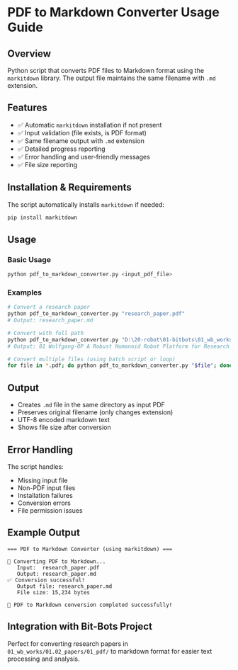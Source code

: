 # PDF to Markdown Converter Usage Guide

## Overview
Python script that converts PDF files to Markdown format using the `markitdown` library. The output file maintains the same filename with `.md` extension.

## Features
- ✅ Automatic `markitdown` installation if not present
- ✅ Input validation (file exists, is PDF format)
- ✅ Same filename output with `.md` extension
- ✅ Detailed progress reporting
- ✅ Error handling and user-friendly messages
- ✅ File size reporting

## Installation & Requirements
The script automatically installs `markitdown` if needed:
```bash
pip install markitdown
```

## Usage

### Basic Usage
```bash
python pdf_to_markdown_converter.py <input_pdf_file>
```

### Examples
```bash
# Convert a research paper
python pdf_to_markdown_converter.py "research_paper.pdf"
# Output: research_paper.md

# Convert with full path
python pdf_to_markdown_converter.py "D:\20-robot\01-bitbots\01_wb_works\01.02_papers\01_pdf\01 Wolfgang-OP A Robust Humanoid Robot Platform for Research and Competitions.pdf"
# Output: 01 Wolfgang-OP A Robust Humanoid Robot Platform for Research and Competitions.md

# Convert multiple files (using batch script or loop)
for file in *.pdf; do python pdf_to_markdown_converter.py "$file"; done
```

## Output
- Creates `.md` file in the same directory as input PDF
- Preserves original filename (only changes extension)
- UTF-8 encoded markdown text
- Shows file size after conversion

## Error Handling
The script handles:
- Missing input file
- Non-PDF input files
- Installation failures
- Conversion errors
- File permission issues

## Example Output
```
=== PDF to Markdown Converter (using markitdown) ===

🔄 Converting PDF to Markdown...
   Input:  research_paper.pdf
   Output: research_paper.md
✅ Conversion successful!
   Output file: research_paper.md
   File size: 15,234 bytes

🎉 PDF to Markdown conversion completed successfully!
```

## Integration with Bit-Bots Project
Perfect for converting research papers in `01_wb_works/01.02_papers/01_pdf/` to markdown format for easier text processing and analysis.